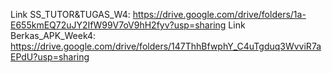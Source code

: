 Link SS_TUTOR&TUGAS_W4: https://drive.google.com/drive/folders/1a-E655kmEQ72uJY2IfW99V7oV9hH2fyv?usp=sharing
Link Berkas_APK_Week4: https://drive.google.com/drive/folders/147ThhBfwphY_C4uTgduq3WvviR7aEPdU?usp=sharing
